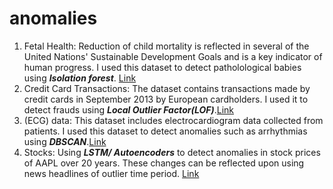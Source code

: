 # anomalies
1. Fetal Health: Reduction of child mortality is reflected in several of the United Nations' Sustainable Development Goals and is a key indicator of human progress.
I used this dataset to detect patholological babies using **_Isolation forest_**.
[Link](https://www.kaggle.com/datasets/andrewmvd/fetal-health-classification)
2. Credit Card Transactions: The dataset contains transactions made by credit cards in September 2013 by European cardholders. I used it to detect frauds using **_Local Outlier Factor(LOF)_**.[Link](https://www.kaggle.com/datasets/mlg-ulb/creditcardfraud)
3. (ECG) data: This dataset includes electrocardiogram data collected from patients. I used this dataset to detect anomalies such as arrhythmias using **_DBSCAN_**.[Link](https://www.timeseriesclassification.com/description.php?Dataset=ECG5000)
4. Stocks: Using **_LSTM/ Autoencoders_** to detect anomalies in stock prices of AAPL over 20 years. These changes can be reflected upon using news headlines of outlier time period.
[Link](https://finance.yahoo.com/)
